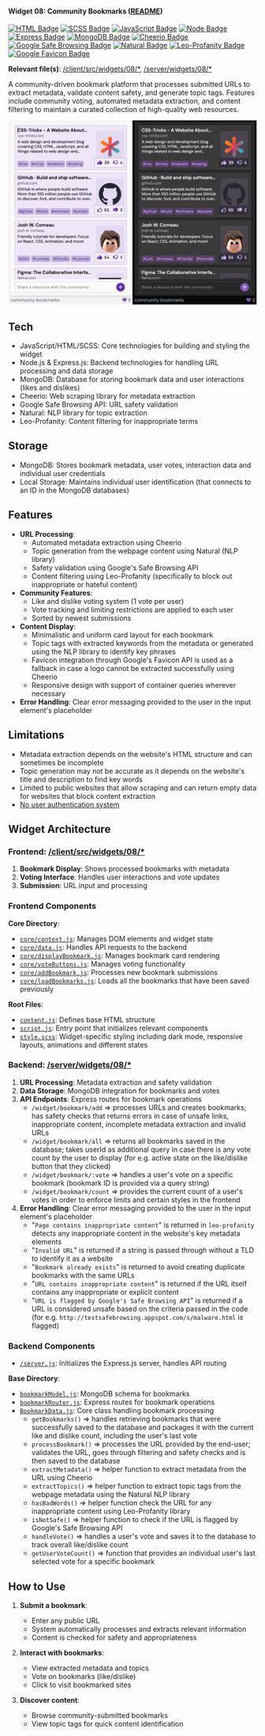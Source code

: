 #### Widget 08: Community Bookmarks ([README](https://github.com/aniqatc/playground/blob/main/docs/widgets/))

[![HTML Badge](https://img.shields.io/badge/HTML-602CA2)](https://github.com/aniqatc/playground)
[![SCSS Badge](https://img.shields.io/badge/SCSS-602CA2)](https://github.com/aniqatc/playground)
[![JavaScript Badge](https://img.shields.io/badge/JavaScript-602CA2)](https://github.com/aniqatc/playground)
[![Node Badge](https://img.shields.io/badge/Node-602CA2)](https://github.com/aniqatc/playground)
[![Express Badge](https://img.shields.io/badge/Express-602CA2)](https://github.com/aniqatc/playground)
[![MongoDB Badge](https://img.shields.io/badge/MongoDB-602CA2)](https://github.com/aniqatc/playground)
[![Cheerio Badge](https://img.shields.io/badge/Cheerio-602CA2)](https://github.com/aniqatc/playground)
[![Google Safe Browsing Badge](https://img.shields.io/badge/Google%20Safe%20Browsing-602CA2)](https://github.com/aniqatc/playground)
[![Natural Badge](https://img.shields.io/badge/Natural-602CA2)](https://github.com/aniqatc/playground)
[![Leo-Profanity Badge](https://img.shields.io/badge/Leo%20Profanity-602CA2)](https://github.com/aniqatc/playground)
[![Google Favicon Badge](https://img.shields.io/badge/MongoDB-602CA2)](https://github.com/aniqatc/playground)

**Relevant file(s)**: [/client/src/widgets/08/\*](../../client/src/widgets/08/), [/server/widgets/08/\*](../../server/widgets/08/)

A community-driven bookmark platform that processes submitted URLs to extract metadata, validate content safety, and generate topic tags. Features include community voting, automated metadata extraction, and content filtering to maintain a curated collection of high-quality web resources.

<a href="https://playground.aniqa.dev/"><img src="/docs/screenshots/widget-08_v1.png"></a>

## Tech

- JavaScript/HTML/SCSS: Core technologies for building and styling the widget
- Node.js & Express.js: Backend technologies for handling URL processing and data storage
- MongoDB: Database for storing bookmark data and user interactions (likes and dislikes)
- Cheerio: Web scraping library for metadata extraction
- Google Safe Browsing API: URL safety validation
- Natural: NLP library for topic extraction
- Leo-Profanity: Content filtering for inappropriate terms

## Storage

- MongoDB: Stores bookmark metadata, user votes, interaction data and individual user credentials
- Local Storage: Maintains individual user identification (that connects to an ID in the MongoDB databases)

## Features

- **URL Processing**:
  - Automated metadata extraction using Cheerio 
  - Topic generation from the webpage content using Natural (NLP library)
  - Safety validation using Google's Safe Browsing API
  - Content filtering using Leo-Profanity (specifically to block out inappropriate or hateful content)
- **Community Features**:
  - Like and dislike voting system (1 vote per user)
  - Vote tracking and limiting restrictions are applied to each user
  - Sorted by newest submissions
- **Content Display**:
  - Minimalistic and uniform card layout for each bookmark
  - Topic tags with extracted keywords from the metadata or generated using the NLP library to identify key phrases
  - Favicon integration through Google's Favicon API is used as a fallback in case a logo cannot be extracted successfully using Cheerio
  - Responsive design with support of container queries wherever necessary
- **Error Handling**: Clear error messaging provided to the user in the input element's placeholder

## Limitations

- Metadata extraction depends on the website's HTML structure and can sometimes be incomplete
- Topic generation may not be accurate as it depends on the website's title and description to find key words
- Limited to public websites that allow scraping and can return empty data for websites that block content extraction
- [No user authentication system](/docs/main/handlingUsers.md)

## Widget Architecture

### Frontend: [/client/src/widgets/08/\*](../../client/src/widgets/08/)

1. **Bookmark Display**: Shows processed bookmarks with metadata
2. **Voting Interface**: Handles user interactions and vote updates
3. **Submission**: URL input and processing

### Frontend Components

**Core Directory**:
- [`core/context.js`](../../client/src/widgets/08/core/context.js): Manages DOM elements and widget state
- [`core/data.js`](../../client/src/widgets/08/core/data.js): Handles API requests to the backend
- [`core/displayBookmark.js`](../../client/src/widgets/08/core/displayBookmark.js): Manages bookmark card rendering
- [`core/voteButtons.js`](../../client/src/widgets/08/core/voteButtons.js): Manages voting functionality
- [`core/addBookmark.js`](../../client/src/widgets/08/core/addBookmark.js): Processes new bookmark submissions
- [`core/loadBookmarks.js`](../../client/src/widgets/08/core/loadBookmarks.js): Loads all the bookmarks that have been saved previously

**Root Files**:
- [`content.js`](/client/src/widgets/08/content.js): Defines base HTML structure
- [`script.js`](/client/src/widgets/08/script.js): Entry point that initializes relevant components
- [`style.scss`](/client/src/widgets/08/style.scss): Widget-specific styling including dark mode, responsive layouts, animations and different states

### Backend: [/server/widgets/08/\*](../../server/widgets/08/)

1. **URL Processing**: Metadata extraction and safety validation
2. **Data Storage**: MongoDB integration for bookmarks and votes
3. **API Endpoints**: Express routes for bookmark operations
   - `/widget/bookmark/add` => processes URLs and creates bookmarks; has safety checks that returns errors in case of unsafe links, inappropriate content, incomplete metadata extraction and invalid URLs
   - `/widget/bookmark/all` => returns all bookmarks saved in the database; takes userId as additional query in case there is any vote count by the user to display (for e.g. active state on the like/dislike button that they clicked)
   - `/widget/bookmark/:vote` => handles a user's vote on a specific bookmark (bookmark ID is provided via a query string)
   - `/widget/bookmark/count` => provides the current count of a user's votes in order to enforce limits and certain styles in the frontend
4. **Error Handling**: Clear error messaging provided to the user in the input element's placeholder
   - "`Page contains inappropriate content`" is returned in `leo-profanity` detects any inappropriate content in the website's key metadata elements
   - "`Invalid URL`" is returned if a string is passed through without a TLD to identify it as a website
   - "`Bookmark already exists`" is returned to avoid creating duplicate bookmarks with the same URLs
   - "`URL contains inappropriate content`" is returned if the URL itself contains any inappropriate or explicit content
   - "`URL is flagged by Google's Safe Browsing API`" is returned if a URL is considered unsafe based on the criteria passed in the code (for e.g. `http://testsafebrowsing.appspot.com/s/malware.html` is flagged)

### Backend Components

- [`/server.js`](/server.js): Initializes the Express.js server, handles API routing

**Base Directory**:
- [`bookmarkModel.js`](../../server/widgets/08/bookmarkModel.js): MongoDB schema for bookmarks
- [`bookmarkRouter.js`](../../server/widgets/08/bookmarkRouter.js): Express routes for bookmark operations
- [`BookmarkData.js`](../../server/widgets/08/bookmarkData.js): Core class handling bookmark processing
  - `getBookmarks()` => handles retrieving bookmarks that were successfully saved to the database and packages it with the current like and dislike count, including the user's last vote
  - `processBookmark()` => processes the URL provided by the end-user; validates the URL, goes through filtering and safety checks and is then saved to the database
  - `extractMetadata()` => helper function to extract metadata from the URL using Cheerio
  - `extractTopics()` => helper function to extract topic tags from the webpage metadata using the Natural NLP library
  - `hasBadWords()` => helper function check the URL for any inappropriate content using Leo-Profanity library
  - `isNotSafe()` => helper function to check if the URL is flagged by Google's Safe Browsing API
  - `handleVote()` => handles a user's vote and saves it to the database to track overall like/dislike count
  - `getUserVoteCount()` => function that provides an individual user's last selected vote for a specific bookmark

## How to Use

1. **Submit a bookmark**:
   - Enter any public URL
   - System automatically processes and extracts relevant information
   - Content is checked for safety and appropriateness

2. **Interact with bookmarks**:
    - View extracted metadata and topics
    - Vote on bookmarks (like/dislike)
    - Click to visit bookmarked sites
   
3. **Discover content**:
    - Browse community-submitted bookmarks
    - View topic tags for quick content identification
